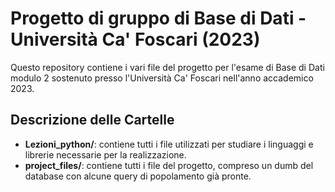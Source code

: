 # Progetto di gruppo di Base di Dati - Università Ca' Foscari (2023)

Questo repository contiene i vari file del progetto per l'esame di Base di Dati modulo 2 sostenuto presso l'Università Ca' Foscari nell'anno accademico 2023.

## Descrizione delle Cartelle

- **Lezioni_python/**: contiene tutti i file utilizzati per studiare i linguaggi e librerie necessarie per la realizzazione.
- **project_files/**: contiene tutti i file del progetto, compreso un dumb del database con alcune query di popolamento già pronte.
